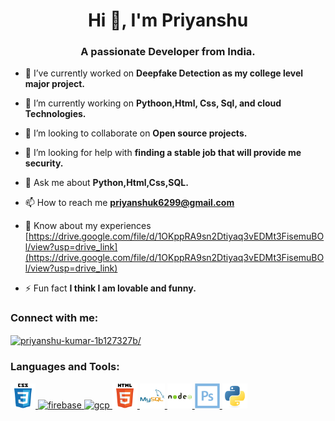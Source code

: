 <h1 align="center">Hi 👋, I'm Priyanshu</h1>
<h3 align="center">A passionate Developer from India.</h3>

- 🔭 I’ve currently worked on **Deepfake Detection as my college level major project.**

- 🌱 I’m currently working on **Pythoon,Html, Css, Sql, and cloud Technologies.**

- 👯 I’m looking to collaborate on **Open source projects.**

- 🤝 I’m looking for help with **finding a stable job that will provide me security.**

- 💬 Ask me about **Python,Html,Css,SQL.**

- 📫 How to reach me **priyanshuk6299@gmail.com**

- 📄 Know about my experiences [https://drive.google.com/file/d/1OKppRA9sn2Dtiyaq3vEDMt3FisemuBOl/view?usp=drive_link](https://drive.google.com/file/d/1OKppRA9sn2Dtiyaq3vEDMt3FisemuBOl/view?usp=drive_link)

- ⚡ Fun fact **I think I am lovable and funny.**

<h3 align="left">Connect with me:</h3>
<p align="left">
<a href="https://linkedin.com/in/priyanshu-kumar-1b127327b/" target="blank"><img align="center" src="https://raw.githubusercontent.com/rahuldkjain/github-profile-readme-generator/master/src/images/icons/Social/linked-in-alt.svg" alt="priyanshu-kumar-1b127327b/" height="30" width="40" /></a>
</p>

<h3 align="left">Languages and Tools:</h3>
<p align="left"> <a href="https://www.w3schools.com/css/" target="_blank" rel="noreferrer"> <img src="https://raw.githubusercontent.com/devicons/devicon/master/icons/css3/css3-original-wordmark.svg" alt="css3" width="40" height="40"/> </a> <a href="https://firebase.google.com/" target="_blank" rel="noreferrer"> <img src="https://www.vectorlogo.zone/logos/firebase/firebase-icon.svg" alt="firebase" width="40" height="40"/> </a> <a href="https://cloud.google.com" target="_blank" rel="noreferrer"> <img src="https://www.vectorlogo.zone/logos/google_cloud/google_cloud-icon.svg" alt="gcp" width="40" height="40"/> </a> <a href="https://www.w3.org/html/" target="_blank" rel="noreferrer"> <img src="https://raw.githubusercontent.com/devicons/devicon/master/icons/html5/html5-original-wordmark.svg" alt="html5" width="40" height="40"/> </a> <a href="https://www.mysql.com/" target="_blank" rel="noreferrer"> <img src="https://raw.githubusercontent.com/devicons/devicon/master/icons/mysql/mysql-original-wordmark.svg" alt="mysql" width="40" height="40"/> </a> <a href="https://nodejs.org" target="_blank" rel="noreferrer"> <img src="https://raw.githubusercontent.com/devicons/devicon/master/icons/nodejs/nodejs-original-wordmark.svg" alt="nodejs" width="40" height="40"/> </a> <a href="https://www.photoshop.com/en" target="_blank" rel="noreferrer"> <img src="https://raw.githubusercontent.com/devicons/devicon/master/icons/photoshop/photoshop-line.svg" alt="photoshop" width="40" height="40"/> </a> <a href="https://www.python.org" target="_blank" rel="noreferrer"> <img src="https://raw.githubusercontent.com/devicons/devicon/master/icons/python/python-original.svg" alt="python" width="40" height="40"/> </a> </p>
